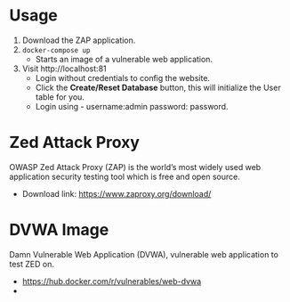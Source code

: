 # Usage
1. Download the ZAP application.
2. ``docker-compose up``
    * Starts an image of a vulnerable web application. 
3. Visit http://localhost:81 
    * Login without credentials to config the website.
    * Click the **Create/Reset Database** button, this will initialize the User table for you.
    * Login using - username:admin password: password.

# Zed Attack Proxy
OWASP Zed Attack Proxy (ZAP) is the world’s most widely used web application security testing
tool which is free and open source.
* Download link: https://www.zaproxy.org/download/

# DVWA Image
Damn Vulnerable Web Application (DVWA), vulnerable web application to test ZED on.
* https://hub.docker.com/r/vulnerables/web-dvwa
* 
